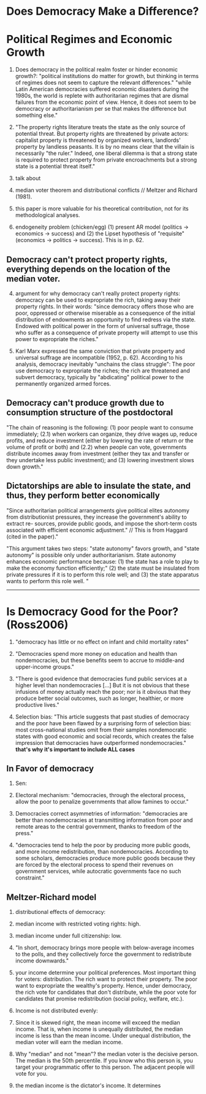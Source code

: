 # Does Democracy Make a Difference?



# Political Regimes and Economic Growth
1. Does democracy in the political realm foster or hinder economic growth?: "political institutions do matter for growth, but thinking in terms of regimes does not seem to capture the relevant differences." "while Latin American democracies suffered economic disasters during the 1980s, the world is replete with authoritarian regimes that are dismal failures from the economic point of view. Hence, it does not seem to be democracy or authoritarianism per se that makes the difference but something else."

2. "The property rights literature treats the state as the only source of potential threat. But property rights are threatened by private actors: capitalist property is threatened by organized workers, landlords' property by landless peasants. It is by no means clear that the villain is necessarily "the ruler." Indeed, one liberal dilemma is that a strong state is required to protect property from private encroachments but a strong state is a potential threat itself."

3. talk about
  1. median voter theorem and distributional conflicts // Meltzer and Richard (1981).
  2. this paper is more valuable for his theoretical contribution, not for its methodological analyses.
  3. endogeneity problem (chicken/egg) (1) present AR model (politics -> economics -> success) and (2) the Lipset hypothesis of "requisite" (economics -> politics -> success). This is in p. 62.


## Democracy can't protect property rights, everything depends on the location of the median voter.
4. argument for why democracy can't really protect property rights: democracy can be used to expropriate the rich, taking away their property rights. In their words: "since democracy offers those who are poor, oppressed or otherwise miserable as a consequence of the initial distribution of endowments an opportunity to find redress via the state. Endowed with political power in the form of universal suffrage, those who suffer as a consequence of private property will attempt to use this power to expropriate the riches."

5. Karl Marx expressed the same conviction that private property and universal suffrage are incompatible (1952, p. 62). According to his analysis, democracy inevitably "unchains the class struggle": The poor use democracy to expropriate the riches; the rich are threatened and subvert democracy, typically by "abdicating" political power to the permanently organized armed forces.

## Democracy can't produce growth due to consumption structure of the postdoctoral
"The chain of reasoning is the following: (1) poor people want to consume immediately; (2.1) when workers can organize, they drive wages up, reduce profits, and reduce investment (either by lowering the rate of return or the volume of profit or both) and (2.2) when people can vote, governments distribute incomes away from investment (either they tax and transfer or they undertake less public investment); and (3) lowering investment slows down growth."


## Dictatorships are able to insulate the state, and thus, they perform better economically

"Since authoritarian political arrangements give political elites autonomy from distributionist pressures, they increase the government's ability to extract re- sources, provide public goods, and impose the short-term costs associated with efficient economic adjustment." // This is from Haggard (cited in the paper)."


"This argument takes two steps: "state autonomy" favors growth, and "state autonomy" is possible only under authoritarianism. State autonomy enhances economic performance because: (1) the state has a role to play to make the economy function efficiently;" (2) the state must be insulated from private pressures if it is to perform this role well; and (3) the state apparatus wants to perform this role well. "

____


# Is Democracy Good for the Poor? (Ross2006)

1. "democracy has little or no effect on infant and child mortality rates"

2. "Democracies spend more money on education and health than nondemocracies, but these benefits seem to accrue to middle-and upper-income groups."

3. "There is good evidence that democracies fund public services at a higher level than nondemocracies [...] But it is not obvious that these infusions of money actually reach the poor; nor is it obvious that they produce better social outcomes, such as longer, healthier, or more productive lives."

4. Selection bias: "This article suggests that past studies of democracy and the poor have been flawed by a surprising form of selection bias: most cross-national studies omit from their samples nondemocratic states with good economic and social records, which creates the false impression that democracies have outperformed nondemocracies." **that's why it's important to include ALL cases**

## In Favor of democracy

1. Sen:
  1. Electoral mechanism: "democracies, through the electoral process, allow the poor to penalize governments that allow famines to occur."
  2. Democracies correct asymmetries of information: "democracies are better than nondemocracies at transmitting information from poor and remote areas to the central government, thanks to freedom of the press."

3. "democracies tend to help the poor by producing more public goods, and more income redistribution, than nondemocracies. According to some scholars, democracies produce more public goods because they are forced by the electoral process to spend their revenues on government services, while autocratic governments face no such constraint."

## Meltzer-Richard model

1. distributional effects of democracy:
  1. median income with restricted voting rights: high.
  2. median income under full citizenship: low.
  3. "In short, democracy brings more people with below-average incomes to the polls, and they collectively force the government to redistribute income downwards."
  4. your income determine your political preferences. Most important thing for voters: distribution. The rich want to protect their property. The poor want to expropriate the wealthy's property. Hence, under democracy, the rich vote for candidates that don't distribute, while the poor vote for candidates that promise redistribution (social policy, welfare, etc.).

2. Income is not distributed evenly:
  1. Since it is skewed right, the mean income will exceed the median income. That is, when income is unequally distributed, the median income is less than the mean income. Under unequal distribution, the median voter will earn the median income.
3. Why "median" and not "mean"? the median voter is the decisive person. The median is the 50th percentile. If you know who this person is, you target your programmatic offer to this person. The adjacent people will vote for you.
4. the median income is the dictator's income. It determines
